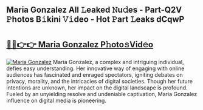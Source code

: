 ## Maria Gonzalez All 𝙻eaked 𝙽u𝚍es - Part-Q2V 𝙿hotos B𝚒kini 𝚅𝚒deo - Hot 𝙿art 𝙻eaks dCqwP

# <h2><a href="http://ld0urv9.urlbe.top/?page=Maria+Gonzalez">🔗🔗👉👉 Maria Gonzalez P𝚑oto𝚜Vid𝚎o</a></h2>

[![Maria Gonzalez](https://i.imgur.com/eBuTRDB.gif)](http://ld0urv9.urlbe.top/?page=Maria+Gonzalez)
Maria Gonzalez, a complex and intriguing individual, defies easy understanding. Her innovative way of engaging with online audiences has fascinated and enraged spectators, igniting debates on privacy, morality, and the intricacies of digital societies. Though her future intentions are unknown, her impact on the digital landscape is profound. Fueled by an unyielding resolve and undeniable captivation, Maria Gonzalez influence on digital media is pioneering.

